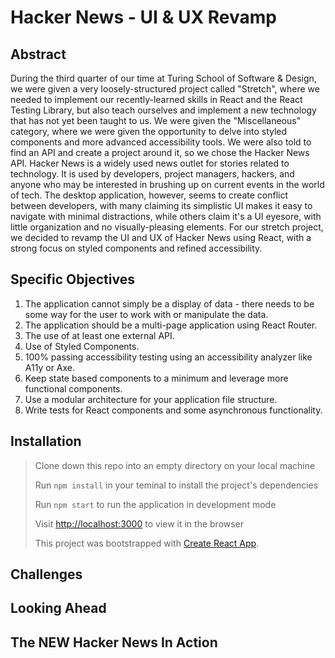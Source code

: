 # Hacker News - UI & UX Revamp

## Abstract

During the third quarter of our time at Turing School of Software & Design, we were given a very loosely-structured project called "Stretch", where we needed to implement our recently-learned skills in React and the React Testing Library, but also teach ourselves and implement a new technology that has not yet been taught to us. We were given the "Miscellaneous" category, where we were given the opportunity to delve into styled components and more advanced accessibility tools. We were also told to find an API and create a project around it, so we chose the Hacker News API. Hacker News is a widely used news outlet for stories related to technology. It is used by developers, project managers, hackers, and anyone who may be interested in brushing up on current events in the world of tech. The desktop application, however, seems to create conflict between developers, with many claiming its simplistic UI makes it easy to navigate with minimal distractions, while others claim it's a UI eyesore, with little organization and no visually-pleasing elements. For our stretch project, we decided to revamp the UI and UX of Hacker News using React, with a strong focus on styled components and refined accessibility.

## Specific Objectives

1. The application cannot simply be a display of data - there needs to be some way for the user to work with or manipulate the data.
2. The application should be a multi-page application using React Router.
3. The use of at least one external API.
4. Use of Styled Components.
5. 100% passing accessibility testing using an accessibility analyzer like A11y or Axe.
6. Keep state based components to a minimum and leverage more functional components.
7. Use a modular architecture for your application file structure.
8. Write tests for React components and some asynchronous functionality.

## Installation

> Clone down this repo into an empty directory on your local machine
>
> Run `npm install` in your teminal to install the project's dependencies
>
> Run `npm start` to run the application in development mode
>
> Visit [http://localhost:3000](http://localhost:3000) to view it in the browser
>
> This project was bootstrapped with [Create React App](https://github.com/facebook/create-react-app).

## Challenges

## Looking Ahead

## The NEW Hacker News In Action
